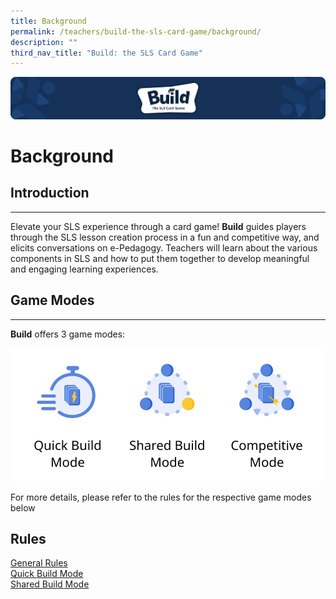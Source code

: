 ```yaml
---
title: Background
permalink: /teachers/build-the-sls-card-game/background/
description: ""
third_nav_title: "Build: the SLS Card Game"
---
```

<img src="/images/SLS%20Build/banner2.png">
<h1 id="background">Background</h1>
<h2 id="introduction">Introduction</h2>
<hr>
<p> Elevate your SLS experience through a card game! <strong>Build</strong> guides players through the SLS lesson creation process in a fun and competitive way, and elicits conversations on e-Pedagogy. Teachers will learn about the various components in SLS and how to put them together to develop meaningful and engaging learning experiences.</p>
<h2 id="game-modes">Game Modes</h2>
<hr>
<p><strong>Build</strong> offers 3 game modes:</p>
<p><img alt="" src="/images/SLS%20Build/3%20game%20modes.png"></p>
<p> For more details, please refer to the rules for the respective game modes below</p>
<h2 id="rules">Rules</h2>
<p><a target="_blank" href="/teachers/build-the-sls-card-game/general-rules/">General Rules</a>
<br><a target="_blank" href="/teachers/build-the-sls-card-game/quick-build-mode/">Quick Build Mode</a>
<br><a target="_blank" href="/teachers/build-the-sls-card-game/shared-build-mode/">Shared Build Mode</a></p>